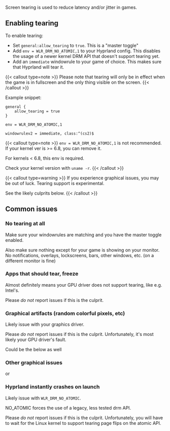 Screen tearing is used to reduce latency and/or jitter in games.

## Enabling tearing

To enable tearing:
 - Set `general:allow_tearing` to `true`. This is a "master toggle"
 - Add `env = WLR_DRM_NO_ATOMIC,1` to your Hyprland config. This disables the usage of a newer kernel DRM API that doesn't support tearing yet.
 - Add an `immediate` windowrule to your game of choice. This makes sure that Hyprland will tear it.

{{< callout type=note >}}
Please note that tearing will only be in effect when the game is in fullscreen and the only thing visible on the screen.
{{< /callout >}}

Example snippet:
```env
general {
    allow_tearing = true
}

env = WLR_DRM_NO_ATOMIC,1

windowrulev2 = immediate, class:^(cs2)$
```

{{< callout type=note >}}
`env = WLR_DRM_NO_ATOMIC,1` is not recommended. If your kernel ver is >= 6.8, you can remove it.

For kernels < 6.8, this env is required.

Check your kernel version with `uname -r`.
{{< /callout >}}

{{< callout type=warning >}}
If you experience graphical issues, you may be out of luck. Tearing support is experimental.

See the likely culprits below.
{{< /callout >}}

## Common issues

### No tearing at all
Make sure your windowrules are matching and you have the master toggle enabled.

Also make sure nothing except for your game is showing on your monitor. No notifications, overlays, lockscreens,
bars, other windows, etc. (on a different monitor is fine)

### Apps that should tear, freeze
Almost definitely means your GPU driver does not support tearing, like e.g. Intel's.

Please _do not_ report issues if this is the culprit.

### Graphical artifacts (random colorful pixels, etc)
Likely issue with your graphics driver.

Please _do not_ report issues if this is the culprit. Unfortunately, it's most likely your GPU driver's fault.

Could be the below as well

### Other graphical issues 
or
### Hyprland instantly crashes on launch
Likely issue with `WLR_DRM_NO_ATOMIC`.

NO_ATOMIC forces the use of a legacy, less tested drm API.

Please _do not_ report issues if this is the culprit. Unfortunately, you will have to wait for the Linux kernel to support
tearing page flips on the atomic API.